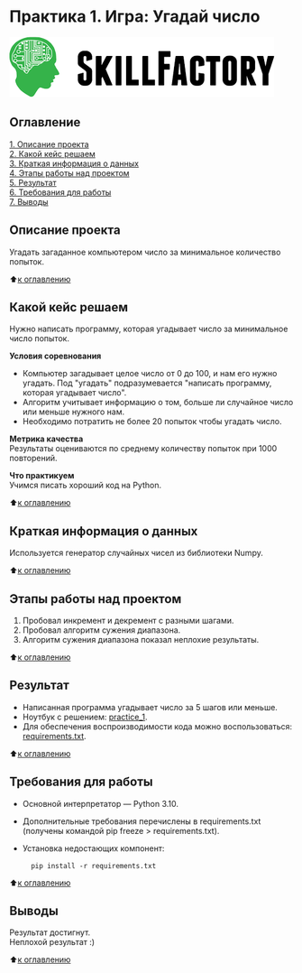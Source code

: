 # Практика 1. Игра: Угадай число

![SkillFactory](../images/sf_logo.png)

## Оглавление
[1. Описание проекта](https://github.com/costaM705/sf_data_science/tree/main/practice_1/README.md#Описание-проекта)   
[2. Какой кейс решаем](https://github.com/costaM705/sf_data_science/tree/main/practice_1/README.md#Какой-кейс-решаем)   
[3. Краткая информация о данных](https://github.com/costaM705/sf_data_science/tree/main/practice_1/README.md#Краткая-информация-о-данных)   
[4. Этапы работы над проектом](https://github.com/costaM705/sf_data_science/tree/main/practice_1/README.md#Этапы-работы-над-проектом)   
[5. Результат](https://github.com/costaM705/sf_data_science/tree/main/practice_1/README.md#Результат)   
[6. Требования для работы](https://github.com/costaM705/sf_data_science/tree/main/practice_1/README.md#Требования-для-работы)   
[7. Выводы](https://github.com/costaM705/sf_data_science/tree/main/practice_1/README.md#Выводы)     

## Описание проекта
Угадать загаданное компьютером число за минимальное количество попыток.

:arrow_up:[к оглавлению](https://github.com/costaM705/sf_data_science/tree/main/practice_1/README.md#Оглавление)

## Какой кейс решаем
Нужно написать программу, которая угадывает число за минимальное число попыток.

**Условия соревнования**
* Компьютер загадывает целое число от 0 до 100, и нам его нужно угадать. Под "угадать" подразумевается "написать программу, которая угадывает число".
* Алгоритм учитывает информацию о том, больше ли случайное число или меньше нужного нам.
* Необходимо потратить не более 20 попыток чтобы угадать число.

**Метрика качества**  
Результаты оцениваются по среднему количеству попыток при 1000 повторений.

**Что практикуем**  
Учимся писать хороший код на Python.

:arrow_up:[к оглавлению](https://github.com/costaM705/sf_data_science/tree/main/practice_1/README.md#Оглавление)

## Краткая информация о данных
Используется генератор случайных чисел из библиотеки Numpy.

:arrow_up:[к оглавлению](https://github.com/costaM705/sf_data_science/tree/main/practice_1/README.md#Оглавление)

## Этапы работы над проектом
1. Пробовал инкремент и декремент с разными шагами.
2. Пробовал алгоритм сужения диапазона.
3. Алгоритм сужения диапазона показал неплохие результаты.

:arrow_up:[к оглавлению](https://github.com/costaM705/sf_data_science/tree/main/practice_1/README.md#Оглавление)

## Результат
* Написанная программа угадывает число за 5 шагов или меньше.</br>
* Ноутбук с решением: [practice_1](https://github.com/costaM705/sf_data_science/blob/main/practice_1/practice_1.ipynb).      
* Для обеспечения воспроизводимости кода можно воспользоваться: [requirements.txt](https://github.com/costaM705/sf_data_science/tree/main/practice_1/requirements.txt).

:arrow_up:[к оглавлению](https://github.com/costaM705/sf_data_science/tree/main/practice_1/README.md#Оглавление)

## Требования для работы
* Основной интерпретатор — Python 3.10.
* Дополнительные требования перечислены в requirements.txt (получены командой pip freeze > requirements.txt).
* Установка недостающих компонент:

        pip install -r requirements.txt

:arrow_up:[к оглавлению](https://github.com/costaM705/sf_data_science/tree/main/practice_1/README.md#Оглавление)

## Выводы
Результат достигнут.<br/>
Неплохой результат :)

:arrow_up:[к оглавлению](https://github.com/costaM705/sf_data_science/tree/main/practice_1/README.md#Оглавление)

